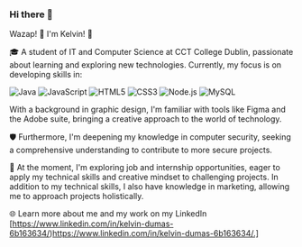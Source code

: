 ### Hi there 👋

Wazap! 🌟 I'm Kelvin! 🚀

🎓 A student of IT and Computer Science at CCT College Dublin, passionate about learning and exploring new technologies. Currently, my focus is on developing skills in:

![Java](https://img.shields.io/badge/Java-ED8B00?style=for-the-badge&logo=java&logoColor=white)
![JavaScript](https://img.shields.io/badge/JavaScript-F7DF1E?style=for-the-badge&logo=javascript&logoColor=black)
![HTML5](https://img.shields.io/badge/HTML5-E34F26?style=for-the-badge&logo=html5&logoColor=white)
![CSS3](https://img.shields.io/badge/CSS3-1572B6?style=for-the-badge&logo=css3&logoColor=white)
![Node.js](https://img.shields.io/badge/Node.js-339933?style=for-the-badge&logo=node.js&logoColor=white)
![MySQL](https://img.shields.io/badge/MySQL-4479A1?style=for-the-badge&logo=mysql&logoColor=white)

With a background in graphic design, I'm familiar with tools like Figma and the Adobe suite, bringing a creative approach to the world of technology.

🛡️ Furthermore, I'm deepening my knowledge in computer security, seeking a comprehensive understanding to contribute to more secure projects.

🚀 At the moment, I'm exploring job and internship opportunities, eager to apply my technical skills and creative mindset to challenging projects. In addition to my technical skills, I also have knowledge in marketing, allowing me to approach projects holistically.



🌐 Learn more about me and my work on my  LinkedIn [https://www.linkedin.com/in/kelvin-dumas-6b163634/)https://www.linkedin.com/in/kelvin-dumas-6b163634/.]




